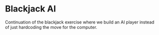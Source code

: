 # Blackjack AI

Continuation of the blackjack exercise where we build an AI player instead of just hardcoding the move for the computer.
